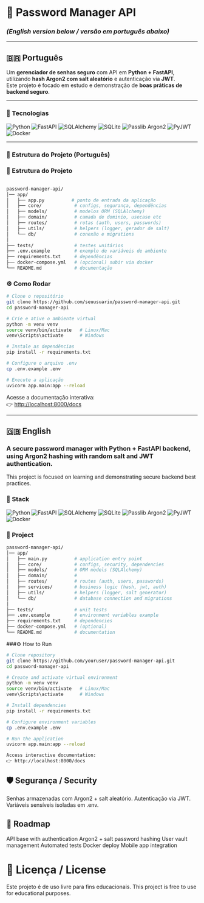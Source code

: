# 🔐 Password Manager API


### *(English version below / versão em português abaixo)*  

---

## 🇧🇷 Português

Um **gerenciador de senhas seguro** com API em **Python + FastAPI**, utilizando **hash Argon2 com salt aleatório** e autenticação via **JWT**.  
Este projeto é focado em estudo e demonstração de **boas práticas de backend seguro**.  

---

### 🚀 Tecnologias
<p align="left">
  <!-- Python -->
  <img src="https://img.shields.io/badge/Python-3.10+-blue?logo=python&logoColor=white" alt="Python" />
  
  <!-- FastAPI -->
  <img src="https://img.shields.io/badge/FastAPI-0.95+-009688?logo=fastapi&logoColor=white" alt="FastAPI" />
  
  <!-- SQLAlchemy + SQLite/Postgres -->
  <img src="https://img.shields.io/badge/SQLAlchemy-red?logo=databricks&logoColor=white" alt="SQLAlchemy" />
  <img src="https://img.shields.io/badge/SQLite-07405e?logo=sqlite&logoColor=white" alt="SQLite" />
  
  <!-- Passlib -->
  <img src="https://img.shields.io/badge/Passlib-Argon2-green" alt="Passlib Argon2" />
  
  <!-- PyJWT -->
  <img src="https://img.shields.io/badge/PyJWT-Auth-orange" alt="PyJWT" />
  
  <!-- Docker -->
  <img src="https://img.shields.io/badge/Docker-blue?logo=docker&logoColor=white" alt="Docker" />
</p>

---
### 📂 Estrutura do Projeto (Português)

### 📂 Estrutura do Projeto
```bash

password-manager-api/
│── app/
│   ├── app.py          # ponto de entrada da aplicação
│   ├── core/            # configs, segurança, dependências
│   ├── models/          # modelos ORM (SQLAlchemy)
│   ├── domain/          # camada de dominio, usecase etc
│   ├── routes/          # rotas (auth, users, passwords)
│   ├── utils/           # helpers (logger, gerador de salt)
│   └── db/              # conexão e migrations
│
├── tests/               # testes unitários
├── .env.example         # exemplo de variáveis de ambiente
├── requirements.txt     # dependências
├── docker-compose.yml   # (opcional) subir via docker
└── README.md            # documentação

```
### ⚙️ Como Rodar
```bash
# Clone o repositório
git clone https://github.com/seuusuario/password-manager-api.git
cd password-manager-api

# Crie e ative o ambiente virtual
python -m venv venv
source venv/bin/activate   # Linux/Mac
venv\Scripts\activate      # Windows

# Instale as dependências
pip install -r requirements.txt

# Configure o arquivo .env
cp .env.example .env

# Execute a aplicação
uvicorn app.main:app --reload

```
Acesse a documentação interativa:  
👉 [http://localhost:8000/docs](http://localhost:8000/docs)

---


## 🇬🇧 English

### A secure password manager with Python + FastAPI backend, using Argon2 hashing with random salt and JWT authentication.
This project is focused on learning and demonstrating secure backend best practices.

### 🚀 Stack
<p align="left">
  <!-- Python -->
  <img src="https://img.shields.io/badge/Python-3.10+-blue?logo=python&logoColor=white" alt="Python" />
  
  <!-- FastAPI -->
  <img src="https://img.shields.io/badge/FastAPI-0.95+-009688?logo=fastapi&logoColor=white" alt="FastAPI" />
  
  <!-- SQLAlchemy + SQLite/Postgres -->
  <img src="https://img.shields.io/badge/SQLAlchemy-red?logo=databricks&logoColor=white" alt="SQLAlchemy" />
  <img src="https://img.shields.io/badge/SQLite-07405e?logo=sqlite&logoColor=white" alt="SQLite" />
  
  <!-- Passlib -->
  <img src="https://img.shields.io/badge/Passlib-Argon2-green" alt="Passlib Argon2" />
  
  <!-- PyJWT -->
  <img src="https://img.shields.io/badge/PyJWT-Auth-orange" alt="PyJWT" />
  
  <!-- Docker -->
  <img src="https://img.shields.io/badge/Docker-blue?logo=docker&logoColor=white" alt="Docker" />
</p>

### 📂 Project 
```bash
password-manager-api/
│── app/
│   ├── main.py          # application entry point
│   ├── core/            # configs, security, dependencies
│   ├── models/          # ORM models (SQLAlchemy)
│   ├── domain/          #
│   ├── routes/          # routes (auth, users, passwords)
│   ├── services/        # business logic (hash, jwt, auth)
│   ├── utils/           # helpers (logger, salt generator)
│   └── db/              # database connection and migrations
│
├── tests/               # unit tests
├── .env.example         # environment variables example
├── requirements.txt     # dependencies
├── docker-compose.yml   # (optional)
└── README.md            # documentation
```

###⚙️ How to Run
```bash
# Clone repository
git clone https://github.com/youruser/password-manager-api.git
cd password-manager-api

# Create and activate virtual environment
python -m venv venv
source venv/bin/activate   # Linux/Mac
venv\Scripts\activate      # Windows

# Install dependencies
pip install -r requirements.txt

# Configure environment variables
cp .env.example .env

# Run the application
uvicorn app.main:app --reload

Access interactive documentation:
👉 http://localhost:8000/docs
```
## 🛡️ Segurança / Security

Senhas armazenadas com Argon2 + salt aleatório.
Autenticação via JWT.
Variáveis sensíveis isoladas em .env.

## 📌 Roadmap

API base with authentication
Argon2 + salt password hashing
User vault management
Automated tests
Docker deploy
Mobile app integration

# 📜 Licença / License

Este projeto é de uso livre para fins educacionais. 
This project is free to use for educational purposes.
